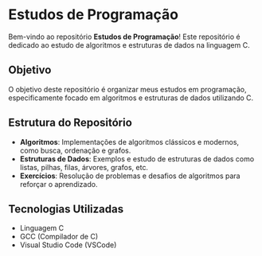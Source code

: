 # Estudos de Programação

Bem-vindo ao repositório **Estudos de Programação**! Este repositório é dedicado ao estudo de algoritmos e estruturas de dados na linguagem C. 

## Objetivo

O objetivo deste repositório é organizar meus estudos em programação, especificamente focado em algoritmos e estruturas de dados utilizando C. 
## Estrutura do Repositório

- **Algoritmos**: Implementações de algoritmos clássicos e modernos, como busca, ordenação e grafos.
- **Estruturas de Dados**: Exemplos e estudo de estruturas de dados como listas, pilhas, filas, árvores, grafos, etc.
- **Exercícios**: Resolução de problemas e desafios de algoritmos para reforçar o aprendizado.

## Tecnologias Utilizadas

- Linguagem C
- GCC (Compilador de C)
- Visual Studio Code (VSCode)


